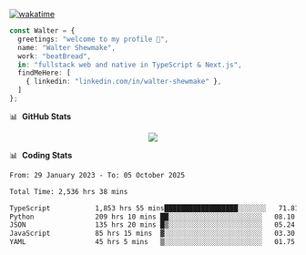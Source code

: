 [![wakatime](https://wakatime.com/badge/user/633611a5-2410-4a66-96ad-ce6a6df384d0.svg)](https://wakatime.com/@633611a5-2410-4a66-96ad-ce6a6df384d0)

```ts
const Walter = {
  greetings: "welcome to my profile 👋",
  name: "Walter Shewmake",
  work: "beatBread",
  in: "fullstack web and native in TypeScript & Next.js",
  findMeHere: [
    { linkedin: "linkedin.com/in/walter-shewmake" },
  ]
};
```

📊 &nbsp;**GitHub Stats**

<p align="center">
<img src="https://streak-stats.demolab.com?user=waltershewmake&theme=monokai&short_numbers=true)](https://git.io/streak-stats" />
</p>

📊 &nbsp;**Coding Stats**

<!--![Wwakatime stats](https://github-readme-stats.vercel.app/api/wakatime?username=waltershewmake&hide_title=true&hide_border=true&langs_count=5&bg_color=00000000&text_color=777)-->


<!--START_SECTION:waka-->

```txt
From: 29 January 2023 - To: 05 October 2025

Total Time: 2,536 hrs 38 mins

TypeScript           1,853 hrs 55 mins██████████████████░░░░░░░   71.81 %
Python               209 hrs 10 mins ██░░░░░░░░░░░░░░░░░░░░░░░   08.10 %
JSON                 135 hrs 20 mins █▒░░░░░░░░░░░░░░░░░░░░░░░   05.24 %
JavaScript           85 hrs 15 mins  ▓░░░░░░░░░░░░░░░░░░░░░░░░   03.30 %
YAML                 45 hrs 5 mins   ▒░░░░░░░░░░░░░░░░░░░░░░░░   01.75 %
```

<!--END_SECTION:waka-->
